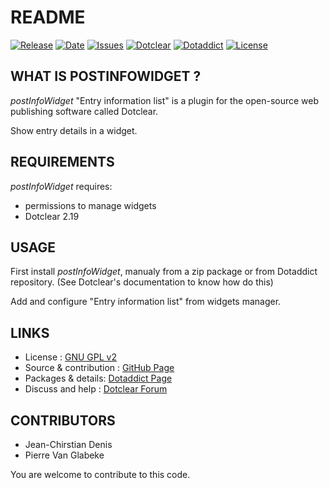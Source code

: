 # README

[![Release](https://img.shields.io/github/v/release/JcDenis/postInfoWidget)](https://github.com/JcDenis/postInfoWidget/releases)
[![Date](https://img.shields.io/github/release-date/JcDenis/postInfoWidget)](https://github.com/JcDenis/postInfoWidget/releases)
[![Issues](https://img.shields.io/github/issues/JcDenis/postInfoWidget)](https://github.com/JcDenis/postInfoWidget/issues)
[![Dotclear](https://img.shields.io/badge/dotclear-v2.19-blue.svg)](https://fr.dotclear.org/download)
[![Dotaddict](https://img.shields.io/badge/dotaddict-official-green.svg)](https://plugins.dotaddict.org/dc2/details/postInfoWidget)
[![License](https://img.shields.io/github/license/JcDenis/postInfoWidget)](https://github.com/JcDenis/postInfoWidget/blob/master/LICENSE)

## WHAT IS POSTINFOWIDGET ?

_postInfoWidget_ "Entry information list" is a plugin for the open-source 
web publishing software called Dotclear.

Show entry details in a widget.

## REQUIREMENTS

 _postInfoWidget_ requires: 

  * permissions to manage widgets
  * Dotclear 2.19

## USAGE

First install _postInfoWidget_, manualy from a zip package or from 
Dotaddict repository. (See Dotclear's documentation to know how do this)

Add and configure "Entry information list" from widgets manager.

## LINKS

 * License : [GNU GPL v2](https://www.gnu.org/licenses/old-licenses/lgpl-2.0.html)
 * Source & contribution : [GitHub Page](https://github.com/JcDenis/postInfoWidget)
 * Packages & details:  [Dotaddict Page](https://plugins.dotaddict.org/dc2/details/postInfoWidget)
 * Discuss and help : [Dotclear Forum](http://forum.dotclear.org/viewtopic.php?pid=332974#p332974)

## CONTRIBUTORS

 * Jean-Chirstian Denis
 * Pierre Van Glabeke

 You are welcome to contribute to this code.